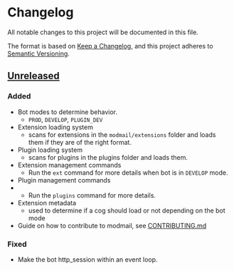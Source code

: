 # Changelog

All notable changes to this project will be documented in this file.

The format is based on [Keep a Changelog](https://keepachangelog.com/en/1.0.0/),
and this project adheres to [Semantic Versioning](https://semver.org/spec/v2.0.0.html).

## [Unreleased]

### Added

- Bot modes to determine behavior.
  - `PROD`, `DEVELOP`, `PLUGIN_DEV`
- Extension loading system
  - scans for extensions in the `modmail/extensions` folder and loads them if they are of the right format.
- Plugin loading system
  - scans for plugins in the plugins folder and loads them.
- Extension management commands
  - Run the `ext` command for more details when bot is in `DEVELOP` mode.
- Plugin management commands
- - Run the `plugins` command for more details.
- Extension metadata
  - used to determine if a cog should load or not depending on the bot mode
- Guide on how to contribute to modmail, see [CONTRIBUTING.md](./CONTRIBUTING.md)

### Fixed

- Make the bot http_session within an event loop.

[unreleased]: https://github.com/discord-modmail/modmail/compare/main
